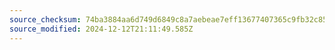 ```yaml
---
source_checksum: 74ba3884aa6d749d6849c8a7aebeae7eff13677407365c9fb32c8532851f772f
source_modified: 2024-12-12T21:11:49.585Z
---
```


